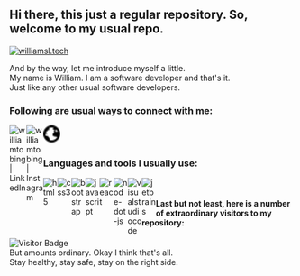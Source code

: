 ## Hi there, this just a regular repository. So, welcome to my usual repo.

[![williamsl.tech](https://res.cloudinary.com/dox0nkwax/image/upload/v1606375628/williamsl.tech_hzgblu.png)](https://williamsl.tech/)

And by the way, let me introduce myself a little.
<br />
My name is William. I am a software developer and that's it.
<br />
Just like any other usual software developers.

### Following are usual ways to connect with me:

[<img align="left" alt="williamtobing | LinkedIn" width="30px" src="https://cdn.jsdelivr.net/npm/simple-icons@v3/icons/linkedin.svg" />][linkedin]
[<img align="left" alt="williamtobing | Instagram" width="30px" src="https://cdn.jsdelivr.net/npm/simple-icons@v3/icons/instagram.svg" />][instagram]
[<img align="left" alt="williamtobing | Website" width="30px" src="https://raw.githubusercontent.com/iconic/open-iconic/master/svg/globe.svg" />][website]

<br />
<br />

### Languages and tools I usually use:

<img align="left" alt="html5" width="25px" src="https://cdn.jsdelivr.net/npm/simple-icons@v3/icons/html5.svg" />
<img align="left" alt="css3" width="25px" src="https://cdn.jsdelivr.net/npm/simple-icons@v3/icons/css3.svg" />
<img align="left" alt="bootstrap" width="25px" src="https://cdn.jsdelivr.net/npm/simple-icons@v3/icons/bootstrap.svg" />
<img align="left" alt="javascript" width="25px" src="https://cdn.jsdelivr.net/npm/simple-icons@v3/icons/javascript.svg" />
<img align="left" alt="react" width="25px" src="https://cdn.jsdelivr.net/npm/simple-icons@v3/icons/react.svg" />
<img align="left" alt="node-dot-js" width="25px" src="https://cdn.jsdelivr.net/npm/simple-icons@v3/icons/node-dot-js.svg" />
<img align="left" alt="visualstudiocode" width="25px" src="https://cdn.jsdelivr.net/npm/simple-icons@v3/icons/visualstudiocode.svg" />
<img align="left" alt="jetbrains" width="25px" src="https://cdn.jsdelivr.net/npm/simple-icons@v3/icons/jetbrains.svg" />

<br />

#### Last but not least, here is a number of extraordinary visitors to my repository:

![Visitor Badge](https://visitor-badge.laobi.icu/badge?page_id=williamtobing.williamtobing) 
<br />
But amounts ordinary. Okay I think that's all.
<br />
Stay healthy, stay safe, stay on the right side.


<!-- Definition -->
[linkedin]: https://www.linkedin.com/in/williamtobing/
[instagram]: https://www.instagram.com/william_lumbantobing/
[website]: https://williamsl.tech/
